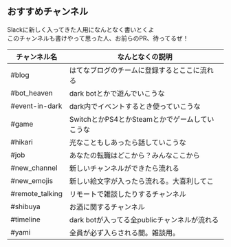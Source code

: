 おすすめチャンネル
---

Slackに新しく入ってきた人用になんとなく書いとくよ  
このチャンネルも書けやって思った人、お前らのPR、待ってるぜ！  

| チャンネル名      | なんとなくの説明                               |
| ----------------- | ---------------------------------------------- |
| #blog             | はてなブログのチームに登録するとここに流れる   |
| #bot_heaven       | dark botとかで遊んでいこうな                   |
| #event-in-dark    | dark内でイベントするとき使っていこうな         |
| #game             | SwitchとかPS4とかSteamとかでゲームしていこうな |
| #hikari           | 光なこともしあったら話していこうな             |
| #job              | あなたの転職はどこから？みんなここから         |
| #new_channel      | 新しいチャンネルができたら流れる               |
| #new_emojis       | 新しい絵文字が入ったら流れる。大喜利してこ     |
| #remote_talking   | リモートで雑談したりするチャンネル             | 
| #shibuya          | お酒に関するチャンネル                         | 
| #timeline         | dark botが入ってる全publicチャンネルが流れる   |
| #yami             | 全員が必ず入らされる闇。雑談用。               |
